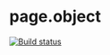 # page.object
[![Build status](https://ci.appveyor.com/api/projects/status/yo6y4mcuq7num0sg?svg=true)](https://ci.appveyor.com/project/Kholtobina/page-object)
